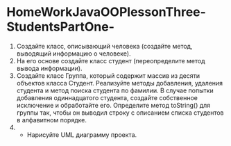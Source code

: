 # HomeWorkJavaOOPlessonThree-StudentsPartOne-

1)	Создайте класс, описывающий человека (создайте метод, выводящий информацию о человеке).
2)	На его основе создайте класс студент (переопределите метод вывода информации).
3)	Создайте класс Группа, который содержит массив из десяти объектов класса Студент. 
Реализуйте методы добавления, удаления студента и метод поиска студента по фамилии. 
В случае  попытки добавления одиннадцатого студента, создайте собственное исключение и обработайте его. 
Определите метод toString() для группы так, чтобы он выводил строку с описанием списка студентов в алфавитном порядке.
4)	* Нарисуйте UML диаграмму проекта.
